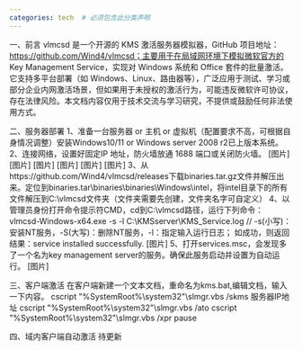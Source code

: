 ```yaml
---
categories: tech  # 必须包含此分类声明
---
```

一、前言
vlmcsd 是一个开源的 KMS 激活服务器模拟器，GitHub 项目地址：https://github.com/Wind4/vlmcsd；主要用于在局域网环境下模拟微软官方的 Key Management Service，实现对 Windows 系统和 Office 套件的批量激活。它支持多平台部署（如 Windows、Linux、路由器等），广泛应用于测试、学习或部分企业内网激活场景，但如果用于未授权的激活行为，可能违反微软许可协议，存在法律风险。本文档内容仅用于技术交流与学习研究，不提供或鼓励任何非法使用方式。

二、服务器部署
1、准备一台服务器 or 主机 or 虚拟机（配置要求不高，可根据自身情况调整）安装Windows10/11 or Windows server 2008 r2已上版本系统。
2、连接网络，设置好固定IP 地址，防火墙放通 1688 端口或关闭防火墙。
[图片]
[图片]
[图片]
[图片]
[图片]
[图片]
3、从https://github.com/Wind4/vlmcsd/releases下载binaries.tar.gz文件并解压出来。定位到binaries.tar\binaries\binaries\Windows\intel，将intel目录下的所有文件解压到C:\vlmcsd文件夹（文件夹需要先创建，文件夹名字可自定义）
4、以管理员身份打开命令提示符CMD，cd到C:\vlmcsd路径，运行下列命令：
       vlmcsd-Windows-x64.exe -s -l C:\KMSserver\KMS_Service.log          // -s(小写)：安装NT服务，-S(大写)：删除NT服务，-l：指定输入运行日志；
       如成功，则返回结果：service installed successfully.
[图片]
5、打开services.msc，会发现多了一个名为key management server的服务。确保此服务启动并设置为自动运行。
[图片]

三、客户端激活
在客户端新建一个文本文档，重命名为kms.bat,编辑文档，输入一下内容。
cscript "%SystemRoot%\system32"\slmgr.vbs /skms 服务器IP地址
cscript "%SystemRoot%\system32"\slmgr.vbs /ato
cscript "%SystemRoot%\system32"\slmgr.vbs /xpr
pause

四、域内客户端自动激活
待更新